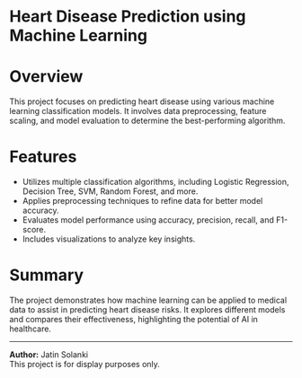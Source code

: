 # Heart Disease Prediction using Machine Learning

# Overview
This project focuses on predicting heart disease using various machine learning classification models. It involves data preprocessing, feature scaling, and model evaluation to determine the best-performing algorithm.

# Features
- Utilizes multiple classification algorithms, including Logistic Regression, Decision Tree, SVM, Random Forest, and more.
- Applies preprocessing techniques to refine data for better model accuracy.
- Evaluates model performance using accuracy, precision, recall, and F1-score.
- Includes visualizations to analyze key insights.

# Summary
The project demonstrates how machine learning can be applied to medical data to assist in predicting heart disease risks. It explores different models and compares their effectiveness, highlighting the potential of AI in healthcare.

---

**Author:** Jatin Solanki  
This project is for display purposes only.
